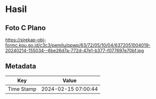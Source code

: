 # Hasil

## Foto C Plano

https://sirekap-obj-formc.kpu.go.id/c3c3/pemilu/ppwp/63/72/05/10/04/6372051004019-20240214-155034--6be26d7a-772d-47e1-b377-f077697e70bf.jpg


## Metadata

| Key        | Value               |
| ---------- | ------------------- |
| Time Stamp | 2024-02-15 07:00:44 |



